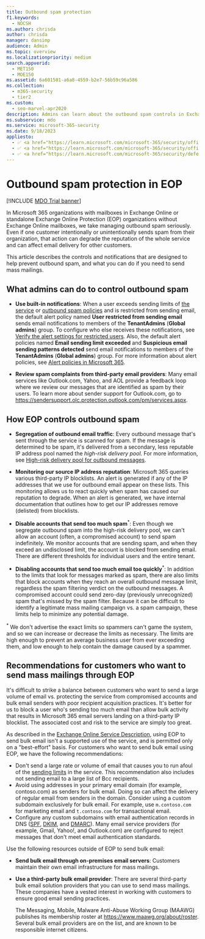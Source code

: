 ```yaml
---
title: Outbound spam protection
f1.keywords: 
  - NOCSH
ms.author: chrisda
author: chrisda
manager: dansimp
audience: Admin
ms.topic: overview
ms.localizationpriority: medium
search.appverid: 
  - MET150
  - MOE150
ms.assetid: 6a601501-a6a8-4559-b2e7-56b59c96a586
ms.collection: 
  - m365-security
  - tier2
ms.custom: 
  - seo-marvel-apr2020
description: Admins can learn about the outbound spam controls in Exchange Online Protection (EOP), and what to do if you need to send mass mailings.
ms.subservice: mdo
ms.service: microsoft-365-security
ms.date: 9/18/2023
appliesto:
  - ✅ <a href="https://learn.microsoft.com/microsoft-365/security/office-365-security/eop-about" target="_blank">Exchange Online Protection</a>
  - ✅ <a href="https://learn.microsoft.com/microsoft-365/security/office-365-security/microsoft-defender-for-office-365-product-overview#microsoft-defender-for-office-365-plan-1-vs-plan-2-cheat-sheet" target="_blank">Microsoft Defender for Office 365 plan 1 and plan 2</a>
  - ✅ <a href="https://learn.microsoft.com/microsoft-365/security/defender/microsoft-365-defender" target="_blank">Microsoft 365 Defender</a>
---
```


# Outbound spam protection in EOP

[!INCLUDE [MDO Trial banner](../includes/mdo-trial-banner.md)]

In Microsoft 365 organizations with mailboxes in Exchange Online or standalone Exchange Online Protection (EOP) organizations without Exchange Online mailboxes, we take managing outbound spam seriously. Even if one customer intentionally or unintentionally sends spam from their organization, that action can degrade the reputation of the whole service and can affect email delivery for other customers.

This article describes the controls and notifications that are designed to help prevent outbound spam, and what you can do if you need to send mass mailings.

## What admins can do to control outbound spam

- **Use built-in notifications**: When a user exceeds sending limits of [the service](/office365/servicedescriptions/exchange-online-service-description/exchange-online-limits#sending-limits-across-office-365-options) or [outbound spam policies](outbound-spam-policies-configure.md) and is restricted from sending email, the default alert policy named **User restricted from sending email** sends email notifications to members of the **TenantAdmins** (**Global admins**) group. To configure who else receives these notifications, see [Verify the alert settings for restricted users](removing-user-from-restricted-users-portal-after-spam.md#verify-the-alert-settings-for-restricted-users). Also, the default alert policies named **Email sending limit exceeded** and **Suspicious email sending patterns detected** send email notifications to members of the **TenantAdmins** (**Global admins**) group. For more information about alert policies, see [Alert policies in Microsoft 365](/purview/alert-policies).

- **Review spam complaints from third-party email providers**: Many email services like Outlook.com, Yahoo, and AOL provide a feedback loop where we review our messages that are identified as spam by their users. To learn more about sender support for Outlook.com, go to <https://sendersupport.olc.protection.outlook.com/pm/services.aspx>.

## How EOP controls outbound spam

- **Segregation of outbound email traffic**: Every outbound message that's sent through the service is scanned for spam. If the message is determined to be spam, it's delivered from a secondary, less reputable IP address pool named the _high-risk delivery pool_. For more information, see [High-risk delivery pool for outbound messages](outbound-spam-high-risk-delivery-pool-about.md).

- **Monitoring our source IP address reputation**: Microsoft 365 queries various third-party IP blocklists. An alert is generated if any of the IP addresses that we use for outbound email appear on these lists. This monitoring allows us to react quickly when spam has caused our reputation to degrade. When an alert is generated, we have internal documentation that outlines how to get our IP addresses remove (delisted) from blocklists.

- **Disable accounts that send too much spam**<sup>\*</sup>: Even though we segregate outbound spam into the high-risk delivery pool, we can't allow an account (often, a compromised account) to send spam indefinitely. We monitor accounts that are sending spam, and when they exceed an undisclosed limit, the account is blocked from sending email. There are different thresholds for individual users and the entire tenant.

- **Disabling accounts that send too much email too quickly**<sup>\*</sup>: In addition to the limits that look for messages marked as spam, there are also limits that block accounts when they reach an overall outbound message limit, regardless the spam filtering verdict on the outbound messages. A compromised account could send zero-day (previously unrecognized) spam that's missed by the spam filter. Because it can be difficult to identify a legitimate mass mailing campaign vs. a spam campaign, these limits help to minimize any potential damage.

<sup>\*</sup> We don't advertise the exact limits so spammers can't game the system, and so we can increase or decrease the limits as necessary. The limits are high enough to prevent an average business user from ever exceeding them, and low enough to help contain the damage caused by a spammer.

## Recommendations for customers who want to send mass mailings through EOP

It's difficult to strike a balance between customers who want to send a large volume of email vs. protecting the service from compromised accounts and bulk email senders with poor recipient acquisition practices. It's better for us to block a user who's sending too much email than allow bulk activity that results in Microsoft 365 email servers landing on a third-party IP blocklist. The associated cost and risk to the service are simply too great.

As described in the [Exchange Online Service Description](/office365/servicedescriptions/exchange-online-service-description/exchange-online-limits), using EOP to send bulk email isn't a supported use of the service, and is permitted only on a "best-effort" basis. For customers who want to send bulk email using EOP, we have the following recommendations:

- Don't send a large rate or volume of email that causes you to run afoul of the [sending limits](/office365/servicedescriptions/exchange-online-service-description/exchange-online-limits#sending-limits-1) in the service. This recommendation also includes not sending email to a large list of Bcc recipients.
- Avoid using addresses in your primary email domain (for example, contoso.com) as senders for bulk email. Doing so can affect the delivery of regular email from senders in the domain. Consider using a custom subdomain exclusively for bulk email. For example, use `m.contoso.com` for marketing email and `t.contoso.com` for transactional email.
- Configure any custom subdomains with email authentication records in DNS ([SPF](email-authentication-spf-configure.md), [DKIM](email-authentication-dkim-configure.md), and [DMARC](email-authentication-dmarc-configure.md)). Many email service providers (for example, Gmail, Yahoo!, and Outlook.com) are configured to reject messages that don't meet email authentication standards.

Use the following resources outside of EOP to send bulk email:

- **Send bulk email through on-premises email servers**: Customers maintain their own email infrastructure for mass mailings.
- **Use a third-party bulk email provider**: There are several third-party bulk email solution providers that you can use to send mass mailings. These companies have a vested interest in working with customers to ensure good email sending practices.

  The Messaging, Mobile, Malware Anti-Abuse Working Group (MAAWG) publishes its membership roster at <https://www.maawg.org/about/roster>. Several bulk email providers are on the list, and are known to be responsible internet citizens.
